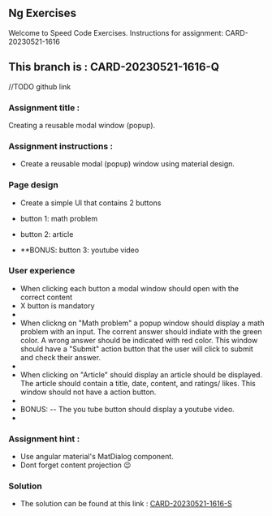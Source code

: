 ## Ng Exercises

Welcome to Speed Code Exercises.
Instructions for assignment: CARD-20230521-1616

## This branch is : CARD-20230521-1616-Q

//TODO github link

### Assignment title :

Creating a reusable modal window (popup).

### Assignment instructions :

- Create a reusable modal (popup) window using material design.

### Page design

- Create a simple UI that contains 2 buttons
- button 1: math problem
- button 2: article

- \*\*BONUS: button 3: youtube video

### User experience

- When clicking each button a modal window should open with the correct content
- X button is mandatory
-
- When clickng on "Math problem" a popup window should display a math problem with an input.
  The corrent answer should indiate with the green color.
  A wrong answer should be indicated with red color.
  This window should have a "Submit" action button that the user will click to submit and check their answer.
-
- When clicking on "Article" should display an article should be displayed.
  The article should contain a title, date, content, and ratings/ likes.
  This window should not have a action button.
-
- BONUS:
  -- The you tube button should display a youtube video.
-

### Assignment hint :

- Use angular material's MatDialog component.
- Dont forget content projection 😉

### Solution

- The solution can be found at this link : [CARD-20230521-1616-S](//TODO:link)
